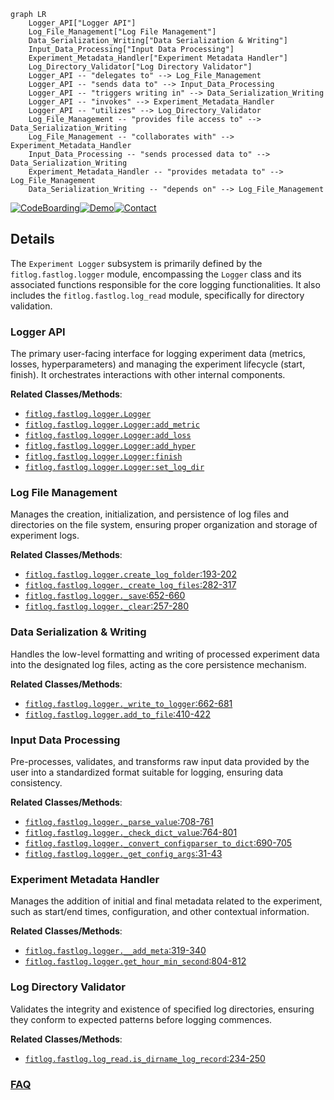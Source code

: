```mermaid
graph LR
    Logger_API["Logger API"]
    Log_File_Management["Log File Management"]
    Data_Serialization_Writing["Data Serialization & Writing"]
    Input_Data_Processing["Input Data Processing"]
    Experiment_Metadata_Handler["Experiment Metadata Handler"]
    Log_Directory_Validator["Log Directory Validator"]
    Logger_API -- "delegates to" --> Log_File_Management
    Logger_API -- "sends data to" --> Input_Data_Processing
    Logger_API -- "triggers writing in" --> Data_Serialization_Writing
    Logger_API -- "invokes" --> Experiment_Metadata_Handler
    Logger_API -- "utilizes" --> Log_Directory_Validator
    Log_File_Management -- "provides file access to" --> Data_Serialization_Writing
    Log_File_Management -- "collaborates with" --> Experiment_Metadata_Handler
    Input_Data_Processing -- "sends processed data to" --> Data_Serialization_Writing
    Experiment_Metadata_Handler -- "provides metadata to" --> Log_File_Management
    Data_Serialization_Writing -- "depends on" --> Log_File_Management
```

[![CodeBoarding](https://img.shields.io/badge/Generated%20by-CodeBoarding-9cf?style=flat-square)](https://github.com/CodeBoarding/GeneratedOnBoardings)[![Demo](https://img.shields.io/badge/Try%20our-Demo-blue?style=flat-square)](https://www.codeboarding.org/demo)[![Contact](https://img.shields.io/badge/Contact%20us%20-%20contact@codeboarding.org-lightgrey?style=flat-square)](mailto:contact@codeboarding.org)

## Details

The `Experiment Logger` subsystem is primarily defined by the `fitlog.fastlog.logger` module, encompassing the `Logger` class and its associated functions responsible for the core logging functionalities. It also includes the `fitlog.fastlog.log_read` module, specifically for directory validation.

### Logger API
The primary user-facing interface for logging experiment data (metrics, losses, hyperparameters) and managing the experiment lifecycle (start, finish). It orchestrates interactions with other internal components.


**Related Classes/Methods**:

- <a href="https://github.com/fastnlp/fitlog/blob/master/fitlog/fastlog/logger.py" target="_blank" rel="noopener noreferrer">`fitlog.fastlog.logger.Logger`</a>
- <a href="https://github.com/fastnlp/fitlog/blob/master/fitlog/fastlog/logger.py" target="_blank" rel="noopener noreferrer">`fitlog.fastlog.logger.Logger:add_metric`</a>
- <a href="https://github.com/fastnlp/fitlog/blob/master/fitlog/fastlog/logger.py" target="_blank" rel="noopener noreferrer">`fitlog.fastlog.logger.Logger:add_loss`</a>
- <a href="https://github.com/fastnlp/fitlog/blob/master/fitlog/fastlog/logger.py" target="_blank" rel="noopener noreferrer">`fitlog.fastlog.logger.Logger:add_hyper`</a>
- <a href="https://github.com/fastnlp/fitlog/blob/master/fitlog/fastlog/logger.py" target="_blank" rel="noopener noreferrer">`fitlog.fastlog.logger.Logger:finish`</a>
- <a href="https://github.com/fastnlp/fitlog/blob/master/fitlog/fastlog/logger.py" target="_blank" rel="noopener noreferrer">`fitlog.fastlog.logger.Logger:set_log_dir`</a>


### Log File Management
Manages the creation, initialization, and persistence of log files and directories on the file system, ensuring proper organization and storage of experiment logs.


**Related Classes/Methods**:

- <a href="https://github.com/fastnlp/fitlog/blob/master/fitlog/fastlog/logger.py#L193-L202" target="_blank" rel="noopener noreferrer">`fitlog.fastlog.logger.create_log_folder`:193-202</a>
- <a href="https://github.com/fastnlp/fitlog/blob/master/fitlog/fastlog/logger.py#L282-L317" target="_blank" rel="noopener noreferrer">`fitlog.fastlog.logger._create_log_files`:282-317</a>
- <a href="https://github.com/fastnlp/fitlog/blob/master/fitlog/fastlog/logger.py#L652-L660" target="_blank" rel="noopener noreferrer">`fitlog.fastlog.logger._save`:652-660</a>
- <a href="https://github.com/fastnlp/fitlog/blob/master/fitlog/fastlog/logger.py#L257-L280" target="_blank" rel="noopener noreferrer">`fitlog.fastlog.logger._clear`:257-280</a>


### Data Serialization & Writing
Handles the low-level formatting and writing of processed experiment data into the designated log files, acting as the core persistence mechanism.


**Related Classes/Methods**:

- <a href="https://github.com/fastnlp/fitlog/blob/master/fitlog/fastlog/logger.py#L662-L681" target="_blank" rel="noopener noreferrer">`fitlog.fastlog.logger._write_to_logger`:662-681</a>
- <a href="https://github.com/fastnlp/fitlog/blob/master/fitlog/fastlog/logger.py#L410-L422" target="_blank" rel="noopener noreferrer">`fitlog.fastlog.logger.add_to_file`:410-422</a>


### Input Data Processing
Pre-processes, validates, and transforms raw input data provided by the user into a standardized format suitable for logging, ensuring data consistency.


**Related Classes/Methods**:

- <a href="https://github.com/fastnlp/fitlog/blob/master/fitlog/fastlog/logger.py#L708-L761" target="_blank" rel="noopener noreferrer">`fitlog.fastlog.logger._parse_value`:708-761</a>
- <a href="https://github.com/fastnlp/fitlog/blob/master/fitlog/fastlog/logger.py#L764-L801" target="_blank" rel="noopener noreferrer">`fitlog.fastlog.logger._check_dict_value`:764-801</a>
- <a href="https://github.com/fastnlp/fitlog/blob/master/fitlog/fastlog/logger.py#L690-L705" target="_blank" rel="noopener noreferrer">`fitlog.fastlog.logger._convert_configparser_to_dict`:690-705</a>
- <a href="https://github.com/fastnlp/fitlog/blob/master/fitlog/fastlog/logger.py#L31-L43" target="_blank" rel="noopener noreferrer">`fitlog.fastlog.logger._get_config_args`:31-43</a>


### Experiment Metadata Handler
Manages the addition of initial and final metadata related to the experiment, such as start/end times, configuration, and other contextual information.


**Related Classes/Methods**:

- <a href="https://github.com/fastnlp/fitlog/blob/master/fitlog/fastlog/logger.py#L319-L340" target="_blank" rel="noopener noreferrer">`fitlog.fastlog.logger.__add_meta`:319-340</a>
- <a href="https://github.com/fastnlp/fitlog/blob/master/fitlog/fastlog/logger.py#L804-L812" target="_blank" rel="noopener noreferrer">`fitlog.fastlog.logger.get_hour_min_second`:804-812</a>


### Log Directory Validator
Validates the integrity and existence of specified log directories, ensuring they conform to expected patterns before logging commences.


**Related Classes/Methods**:

- <a href="https://github.com/fastnlp/fitlog/blob/master/fitlog/fastlog/log_read.py#L234-L250" target="_blank" rel="noopener noreferrer">`fitlog.fastlog.log_read.is_dirname_log_record`:234-250</a>




### [FAQ](https://github.com/CodeBoarding/GeneratedOnBoardings/tree/main?tab=readme-ov-file#faq)